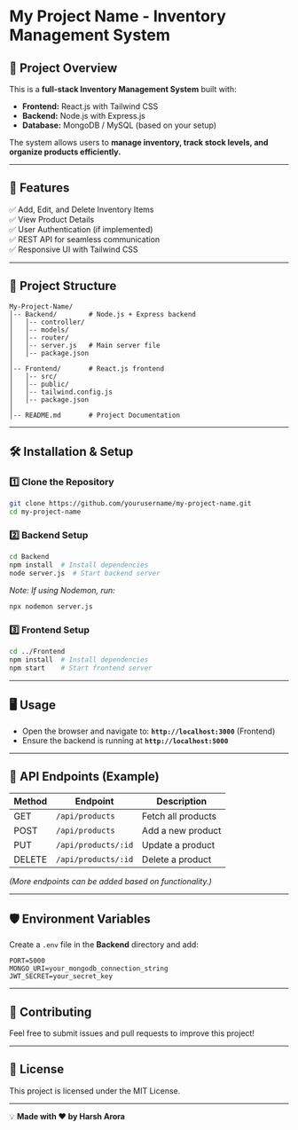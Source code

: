 # My Project Name - Inventory Management System

## 📌 Project Overview
This is a **full-stack Inventory Management System** built with:
- **Frontend:** React.js with Tailwind CSS
- **Backend:** Node.js with Express.js
- **Database:** MongoDB / MySQL (based on your setup)

The system allows users to **manage inventory, track stock levels, and organize products efficiently.**

---

## 🚀 Features
✅ Add, Edit, and Delete Inventory Items  
✅ View Product Details  
✅ User Authentication (if implemented)  
✅ REST API for seamless communication  
✅ Responsive UI with Tailwind CSS  

---

## 📂 Project Structure
```
My-Project-Name/
│-- Backend/        # Node.js + Express backend
│   │-- controller/ 
│   │-- models/
│   │-- router/
│   │-- server.js   # Main server file
│   │-- package.json
│
│-- Frontend/       # React.js frontend
│   │-- src/
│   │-- public/
│   │-- tailwind.config.js
│   │-- package.json
│
│-- README.md       # Project Documentation
```

---

## 🛠️ Installation & Setup

### **1️⃣ Clone the Repository**
```sh
git clone https://github.com/yourusername/my-project-name.git
cd my-project-name
```

### **2️⃣ Backend Setup**
```sh
cd Backend
npm install  # Install dependencies
node server.js  # Start backend server
```
_Note: If using Nodemon, run:_
```sh
npx nodemon server.js
```

### **3️⃣ Frontend Setup**
```sh
cd ../Frontend
npm install  # Install dependencies
npm start    # Start frontend server
```

---

## 🖥️ Usage
- Open the browser and navigate to: **`http://localhost:3000`** (Frontend)
- Ensure the backend is running at **`http://localhost:5000`**

---

## 📜 API Endpoints (Example)
| Method | Endpoint | Description |
|--------|-------------|-------------|
| GET | `/api/products` | Fetch all products |
| POST | `/api/products` | Add a new product |
| PUT | `/api/products/:id` | Update a product |
| DELETE | `/api/products/:id` | Delete a product |

_(More endpoints can be added based on functionality.)_

---

## 🛡️ Environment Variables
Create a `.env` file in the **Backend** directory and add:
```
PORT=5000
MONGO_URI=your_mongodb_connection_string
JWT_SECRET=your_secret_key
```

---

## 📢 Contributing
Feel free to submit issues and pull requests to improve this project!

---

## 📄 License
This project is licensed under the MIT License.

---

💡 **Made with ❤️ by Harsh Arora**
